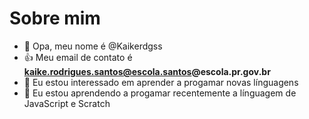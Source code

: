 # Sobre mim

- 👋 Opa, meu nome é @Kaikerdgss
- :+1: Meu email de contato é **kaike.rodrigues.santos@escola.santos@escola.pr.gov.br**
- 👀 Eu estou interessado em aprender a progamar novas línguagens 
- 🌱 Eu estou aprendendo a progamar recentemente a línguagem de JavaScript e Scratch
